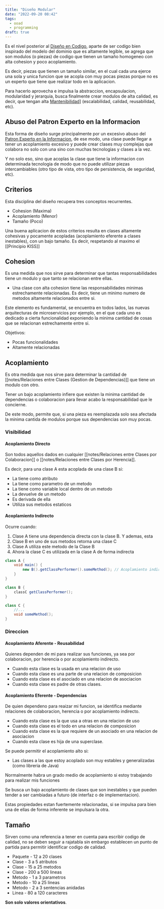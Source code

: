 ```yaml
---
title: "Diseño Modular"
date: "2022-09-20 08:42"
tags: 
  - ooad
  - programming
draft: true
---
```

Es el nivel posterior al [Diseño en Codigo](notes/Dise%C3%B1o%20en%20Codigo.md), aparte de ser codigo bien inspirado del modelo del dominio que es altamente legible, se agrega que son modulos (o piezas) de codigo que tienen un tamaño homogeneo con alta cohesion y poco acoplamiento. 

Es decir, piezas que tienen un tamaño similar, en el cual cada una ejerce una sola y unica funcion que se acopla con muy pocas piezas porque no es un experto que tiene que realizar todo en la aplicacion.

Para hacerlo aprovecha e impulsa la abstraccion, encapsulacion, modularidad y jerarquia, busca finalmente crear modulos de alta calidad, es decir, que tengan alta [Mantenibilidad](Mantenibilidad.md)] (escalabilidad, calidad, reusabilidad, etc).

## Abuso del Patron Experto en la Informacion
Esta forma de diseño surge principalmente por un excesivo abuso del [Patron Experto en la Informacion](notes/Patron%20Experto%20en%20la%20Informacion.md), de ese modo, una clase puede llegar a tener un acoplamiento excesivo y puede crear clases muy complejas que colabora no solo con una sino con muchas tecnologias y clases a la vez.

Y no solo eso, sino que acoplas la clase que tiene la informacion con determinada tecnologia de modo que no puede utilizar piezas intercambiables (otro tipo de vista, otro tipo de persistencia, de seguridad, etc).

## Criterios
Esta disciplina del diseño recupera tres conceptos recurrentes.
- Cohesion (Maxima)
- Acoplamiento (Menor)
- Tamaño (Poco)

Una buena aplicacion de estos criterios resulta en clases altamente cohesivas y pocamente acopladas (acoplamiento eferente a clases inestables), con un bajo tamaño. Es decir, respetando al maximo el [[Principio KISS]]
## Cohesion
Es una medida que nos sirve para determinar que tantas responsabilidades tiene un modulo y que tanto se relacionan entre ellas.

- Una clase con alta cohesion tiene las responsabilidades minimas estrechamente relacionadas. Es decir, tiene un minimo numero de metodos altamente relacionados entre si.

Este elemento es fundamental, se encuentra en todos lados, las nuevas arquitecturas de microservicios por ejemplo, en el que cada uno es dedicado a cierta funcionalidad exponiendo la minima cantidad de cosas que se relacionan estrechamente entre si.

Objetivos:
- Pocas funcionalidades
- Altamente relacionadas

## Acoplamiento
Es otra medida que nos sirve para determinar la cantidad de [[notes/Relaciones entre Clases (Gestion de Dependencias)]] que tiene un modulo con otro. 

Tener un bajo acoplamiento infiere que existen la minima cantidad de dependencias o colaboracion para llevar acabo la responsabilidad que le concierne.

De este modo, permite que, si una pieza es reemplazada solo sea afectada la minima cantida de modulos porque sus dependencias son muy pocas.

### Visibilidad
#### Acoplamiento Directo
Son todos aquellos dados en cualquier [[notes/Relaciones entre Clases por Colaboracion]] o [[notes/Relaciones entre Clases por Herencia]].

Es decir, para una clase A esta acoplada de una clase B si:
- La tiene como atributo
- La tiene como parametro de un metodo
- La tiene como variable local dentro de un metodo
- La devuelve de un metodo
- Es derivada de ella
- Utiliza sus metodos estaticos

#### Acoplamiento Indirecto
Ocurre cuando:
1. Clase A tiene una dependencia directa con la clase B. Y ademas, esta 
2. Clase B en uno de sus metodos retorna una clase C
3. Clase A utiliza este metodo de la Clase B
4. Ahora la clase C es utilizada en la clase A de forma indirecta

```Java
class A {
	void main() {
		new B().getClassPerformer().someMethod(); // Acoplamiento indirecto
	}
}

class B {
	classC getClassPerformer();
}

class C {
	//...
	void someMethod();
}
```

### Direccion
#### Acoplamiento Aferente - Reusabilidad
Quienes dependen de mi para realizar sus funciones, ya sea por colaboracion, por herencia o por acoplamiento indirecto.
- Cuando esta clase es la usada en una relacion de uso
- Cuando esta clase es una parte de una relacion de composicion
- Cuando esta clase es el asociado en una relacion de asociacion
- Cuando esta clase es padre de otras clases.

#### Acoplamiento Eferente - Dependencias  
De quien dependeno para reaizar mi funcion, se identifica mediante relaciones de colaboracion, herencia o por acoplamiento indirecto.
- Cuando esta clase es la que usa a otras en una relacion de uso
- Cuando esta clase es el todo en una relacion de composicion
- Cuando esta clase es la que requiere de un asociado en una relacion de asociacion
- Cuando esta clase es hija de una superclase.

Se puede permitir el acoplamiento alto si:
- Las clases a las que estoy acoplado son muy estables y generalizadas (como libreria de Java)

Normalmente habra un grado medio de acoplamiento si estoy trabajando para realizar mis funciones

Se busca un bajo acoplamiento de clases que son inestables y que pueden tender a ser cambiadas a futuro (de interfaz o de implementacion).

Estas propiedades estan fuertemente relacionadas, si se impulsa para bien una de ellas de forma inferente se impulsara la otra.

## Tamaño
Sirven como una referencia a tener en cuenta para escribir codigo de calidad, no se deben seguir a rajatabla sin embargo establecen un punto de partida para permitir identificar codigo de calidad.

- Paquete - 12 a 20 clases
- Clase - 3 a 5 atributos
- Clase - 15 a 25 metodos
- Clase - 200 a 500 lineas
- Metodo - 1 a 3 parametros
- Metodo - 10 a 25 lineas
- Metodo - 2 a 3 sentencias anidadas
- Linea - 80 a 120 caracteres

**Son solo valores orientativos**.
